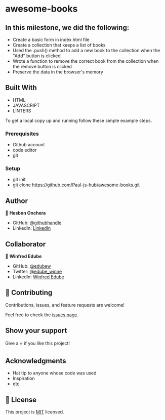 # awesome-books

## In this milestone, we did the following:
- Create a basic form in index.html file
- Create a collection that keeps a list of books
- Used the .push() method to add a new book to the collection when the "Add" button is clicked
- Wrote a function to remove the correct book from the collection when the remove button is clicked
- Preserve the data in the browser's memory

## Built With

- HTML
- JAVASCRIPT
- LINTERS

To get a local copy up and running follow these simple example steps.

### Prerequisites

- Github account
- code editor
- git



### Setup

- git init
- git clone https://github.com/Paul-js-hub/awesome-books.git



## Author

👤 **Hesbon Onchera**

- GitHub: [@githubhandle](https://github.com/Paul-js-hub/)
- LinkedIn: [LinkedIn](https://www.linkedin.com/in/paul-onchera-499a57144/)




## Collaborator

👤 **Winfred Edube**

- GitHub: [@edubew](https://github.com/edubew)
- Twitter: [@edube_winne](https://twitter.com/edube_winne)
- LinkedIn: [Winfred Edube](https://www.linkedin.com/in/winfred-edube-9820a422a/)
 


## 🤝 Contributing

Contributions, issues, and feature requests are welcome!

Feel free to check the [issues page](../../issues/).



## Show your support

Give a ⭐️ if you like this project!

## Acknowledgments

- Hat tip to anyone whose code was used
- Inspiration
- etc

## 📝 License

This project is [MIT](./MIT.md) licensed.
